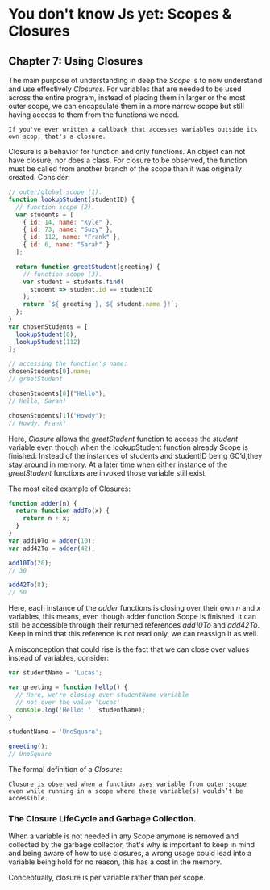 # You don't know Js yet: Scopes & Closures

## Chapter 7: Using Closures
The main purpose of understanding in deep the _Scope_ is to now understand and use effectively _Closures_. For variables that are needed to be used across the entire program, instead of placing them in larger or the most outer scope, we can encapsulate them in a more narrow scope but still having access to them from the functions we need.

    If you've ever written a callback that accesses variables outside its own scop, that's a closure.

Closure is a behavior for function and only functions. An object can not have closure, nor does a class. For closure to be observed, the function must be called from another branch of the scope than it was originally created. Consider:
```js
// outer/global scope (1).
function lookupStudent(studentID) {
  // function scope (2).
  var students = [
    { id: 14, name: "Kyle" },
    { id: 73, name: "Suzy" },
    { id: 112, name: "Frank" },
    { id: 6, name: "Sarah" }
  ];

  return function greetStudent(greeting) {
    // function scope (3).
    var student = students.find(
      student => student.id == studentID
    );
    return `${ greeting }, ${ student.name }!`;
  };
}
var chosenStudents = [
  lookupStudent(6),
  lookupStudent(112)
];

// accessing the function's name:
chosenStudents[0].name;
// greetStudent

chosenStudents[0]("Hello");
// Hello, Sarah!

chosenStudents[1]("Howdy");
// Howdy, Frank!
```
Here, _Closure_ allows the _greetStudent_ function to access the _student_ variable even though when the lookupStudent function already Scope is finished. Instead of the instances of students and studentID being GC’d,they stay around in memory. At a later time when either instance of the _greetStudent_ functions are invoked those variable still exist.

The most cited example of Closures:
```js
function adder(n) {
  return function addTo(x) {
    return n + x;
  }
}
var add10To = adder(10);
var add42To = adder(42);

add10To(20);
// 30

add42To(8);
// 50
```
Here, each instance of the _adder_ functions is closing over their own _n_ and _x_ variables, this means, even though adder function Scope is finished, it can still be accessible through their returned references _add10To_ and _add42To_. Keep in mind that this reference is not read only, we can reassign it as well. 

A misconception that could rise is the fact that we can close over values instead of variables, consider:
```js
var studentName = 'Lucas';

var greeting = function hello() {
  // Here, we're closing over studentName variable
  // not over the value 'Lucas'
  console.log('Hello: ', studentName);
}

studentName = 'UnoSquare';

greeting();
// UnoSquare
```
The formal definition of a _Closure_:

    Closure is observed when a function uses variable from outer scope even while running in a scope where those variable(s) wouldn’t be accessible.

### The Closure LifeCycle and Garbage Collection.
When a variable is not needed in any Scope anymore is removed and collected by the garbage collector, that's why is important to keep in mind and being aware of how to use closures, a wrong usage could lead into a variable being hold for no reason, this has a cost in the memory.

Conceptually, closure is per variable rather than per scope.